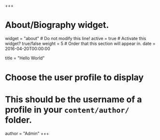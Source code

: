 +++
# About/Biography widget.
widget = "about"  # Do not modify this line!
active = true  # Activate this widget? true/false
weight = 5  # Order that this section will appear in.
date = 2016-04-20T00:00:00

title = "Hello World"

# Choose the user profile to display
# This should be the username of a profile in your `content/author/` folder.
author = "Admin"
+++
